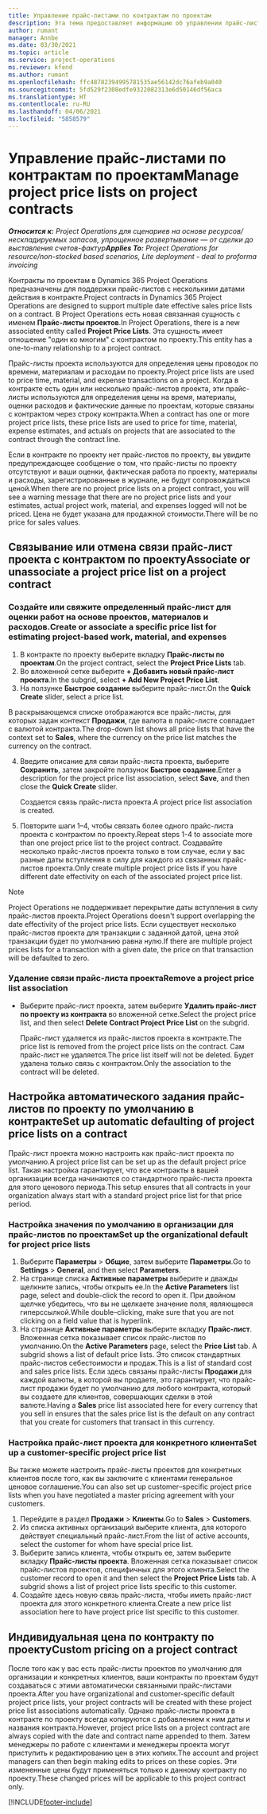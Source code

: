 ```yaml
---
title: Управление прайс-листами по контрактам по проектам
description: Эта тема предоставляет информацию об управлении прайс-листами проектов в контрактах по проектам.
author: rumant
manager: Annbe
ms.date: 03/30/2021
ms.topic: article
ms.service: project-operations
ms.reviewer: kfend
ms.author: rumant
ms.openlocfilehash: ffc48782394995781535ae56142dc76afeb9a040
ms.sourcegitcommit: 5fd529f2308edfe9322082313e6d50146df56aca
ms.translationtype: HT
ms.contentlocale: ru-RU
ms.lasthandoff: 04/06/2021
ms.locfileid: "5858579"
---
```

# <a name="manage-project-price-lists-on-project-contracts"></a><span data-ttu-id="b952b-103">Управление прайс-листами по контрактам по проектам</span><span class="sxs-lookup"><span data-stu-id="b952b-103">Manage project price lists on project contracts</span></span>

<span data-ttu-id="b952b-104">_**Относится к:** Project Operations для сценариев на основе ресурсов/нескладируемых запасов, упрощенное развертывание — от сделки до выставления счетов-фактур_</span><span class="sxs-lookup"><span data-stu-id="b952b-104">_**Applies To:** Project Operations for resource/non-stocked based scenarios, Lite deployment - deal to proforma invoicing_</span></span>

<span data-ttu-id="b952b-105">Контракты по проектам в Dynamics 365 Project Operations предназначены для поддержки прайс-листов с несколькими датами действия в контракте.</span><span class="sxs-lookup"><span data-stu-id="b952b-105">Project contracts in Dynamics 365 Project Operations are designed to support multiple date effective sales price lists on a contract.</span></span> <span data-ttu-id="b952b-106">В Project Operations есть новая связанная сущность с именем **Прайс-листы проектов**.</span><span class="sxs-lookup"><span data-stu-id="b952b-106">In Project Operations, there is a new associated entity called **Project Price Lists**.</span></span> <span data-ttu-id="b952b-107">Эта сущность имеет отношение "один ко многим" с контрактом по проекту.</span><span class="sxs-lookup"><span data-stu-id="b952b-107">This entity has a one-to-many relationship to a project contract.</span></span>

<span data-ttu-id="b952b-108">Прайс-листы проекта используются для определения цены проводок по времени, материалам и расходам по проекту.</span><span class="sxs-lookup"><span data-stu-id="b952b-108">Project price lists are used to price time, material, and expense transactions on a project.</span></span> <span data-ttu-id="b952b-109">Когда в контракте есть один или несколько прайс-листов проекта, эти прайс-листы используются для определения цены на время, материалы, оценки расходов и фактические данные по проектам, которые связаны с контрактом через строку контракта.</span><span class="sxs-lookup"><span data-stu-id="b952b-109">When a contract has one or more project price lists, these price lists are used to price for time, material, expense estimates, and actuals on projects that are associated to the contract through the contract line.</span></span>

<span data-ttu-id="b952b-110">Если в контракте по проекту нет прайс-листов по проекту, вы увидите предупреждающее сообщение о том, что прайс-листы по проекту отсутствуют и ваши оценки, фактическая работа по проекту, материалы и расходы, зарегистрированные в журнале, не будут сопровождаться ценой.</span><span class="sxs-lookup"><span data-stu-id="b952b-110">When there are no project price lists on a project contract, you will see a warning message that there are no project price lists and your estimates, actual project work, material, and expenses logged will not be priced.</span></span> <span data-ttu-id="b952b-111">Цена не будет указана для продажной стоимости.</span><span class="sxs-lookup"><span data-stu-id="b952b-111">There will be no price for sales values.</span></span>

## <a name="associate-or-unassociate-a-project-price-list-on-a-project-contract"></a><span data-ttu-id="b952b-112">Связывание или отмена связи прайс-лист проекта с контрактом по проекту</span><span class="sxs-lookup"><span data-stu-id="b952b-112">Associate or unassociate a project price list on a project contract</span></span>

### <a name="create-or-associate-a-specific-price-list-for-estimating-project-based-work-material-and-expenses"></a><span data-ttu-id="b952b-113">Создайте или свяжите определенный прайс-лист для оценки работ на основе проектов, материалов и расходов.</span><span class="sxs-lookup"><span data-stu-id="b952b-113">Create or associate a specific price list for estimating project-based work, material, and expenses</span></span>

1. <span data-ttu-id="b952b-114">В контракте по проекту выберите вкладку **Прайс-листы по проектам**.</span><span class="sxs-lookup"><span data-stu-id="b952b-114">On the project contract, select the **Project Price Lists** tab.</span></span>
2. <span data-ttu-id="b952b-115">Во вложенной сетке выберите **+ Добавить новый прайс-лист проекта**.</span><span class="sxs-lookup"><span data-stu-id="b952b-115">In the subgrid, select **+ Add New Project Price List**.</span></span>
3. <span data-ttu-id="b952b-116">На ползунке **Быстрое создание** выберите прайс-лист.</span><span class="sxs-lookup"><span data-stu-id="b952b-116">On the **Quick Create** slider, select a price list.</span></span> 

  <span data-ttu-id="b952b-117">В раскрывающемся списке отображаются все прайс-листы, для которых задан контекст **Продажи**, где валюта в прайс-листе совпадает с валютой контракта.</span><span class="sxs-lookup"><span data-stu-id="b952b-117">The drop-down list shows all price lists that have the context set to **Sales**, where the currency on the price list matches the currency on the contract.</span></span>
  
4. <span data-ttu-id="b952b-118">Введите описание для связи прайс-листа проекта, выберите **Сохранить**, затем закройте ползунок **Быстрое создание**.</span><span class="sxs-lookup"><span data-stu-id="b952b-118">Enter a description for the project price list association, select **Save**, and then close the **Quick Create** slider.</span></span>

   <span data-ttu-id="b952b-119">Создается связь прайс-листа проекта.</span><span class="sxs-lookup"><span data-stu-id="b952b-119">A project price list association is created.</span></span>
   
5. <span data-ttu-id="b952b-120">Повторите шаги 1–4, чтобы связать более одного прайс-листа проекта с контрактом по проекту.</span><span class="sxs-lookup"><span data-stu-id="b952b-120">Repeat steps 1-4 to associate more than one project price list to the project contract.</span></span> <span data-ttu-id="b952b-121">Создавайте несколько прайс-листов проекта только в том случае, если у вас разные даты вступления в силу для каждого из связанных прайс-листов проекта.</span><span class="sxs-lookup"><span data-stu-id="b952b-121">Only create multiple project price lists if you have different date effectivity on each of the associated project price list.</span></span>

> [!NOTE]
> <span data-ttu-id="b952b-122">Project Operations не поддерживает перекрытие даты вступления в силу прайс-листов проекта.</span><span class="sxs-lookup"><span data-stu-id="b952b-122">Project Operations doesn't support overlapping the date effectivity of the project price lists.</span></span> <span data-ttu-id="b952b-123">Если существует несколько прайс-листов проекта для транзакции с заданной датой, цена этой транзакции будет по умолчанию равна нулю.</span><span class="sxs-lookup"><span data-stu-id="b952b-123">If there are multiple project prices lists for a transaction with a given date, the price on that transaction will be defaulted to zero.</span></span>

### <a name="remove-a-project-price-list-association"></a><span data-ttu-id="b952b-124">Удаление связи прайс-листа проекта</span><span class="sxs-lookup"><span data-stu-id="b952b-124">Remove a project price list association</span></span>

- <span data-ttu-id="b952b-125">Выберите прайс-лист проекта, затем выберите **Удалить прайс-лист по проекту из контракта** во вложенной сетке.</span><span class="sxs-lookup"><span data-stu-id="b952b-125">Select the project price list, and then select **Delete Contract Project Price List** on the subgrid.</span></span> 

  <span data-ttu-id="b952b-126">Прайс-лист удаляется из прайс-листов проекта в контракте.</span><span class="sxs-lookup"><span data-stu-id="b952b-126">The price list is removed from the project price lists on the contract.</span></span> <span data-ttu-id="b952b-127">Сам прайс-лист не удаляется.</span><span class="sxs-lookup"><span data-stu-id="b952b-127">The price list itself will not be deleted.</span></span> <span data-ttu-id="b952b-128">Будет удалена только связь с контрактом.</span><span class="sxs-lookup"><span data-stu-id="b952b-128">Only the association to the contract will be deleted.</span></span>

## <a name="set-up-automatic-defaulting-of-project-price-lists-on-a-contract"></a><span data-ttu-id="b952b-129">Настройка автоматического задания прайс-листов по проекту по умолчанию в контракте</span><span class="sxs-lookup"><span data-stu-id="b952b-129">Set up automatic defaulting of project price lists on a contract</span></span>

<span data-ttu-id="b952b-130">Прайс-лист проекта можно настроить как прайс-лист проекта по умолчанию.</span><span class="sxs-lookup"><span data-stu-id="b952b-130">A project price list can be set up as the default project price list.</span></span> <span data-ttu-id="b952b-131">Такая настройка гарантирует, что все контракты в вашей организации всегда начинаются со стандартного прайс-листа проекта для этого ценового периода.</span><span class="sxs-lookup"><span data-stu-id="b952b-131">This setup ensures that all contracts in your organization always start with a standard project price list for that price period.</span></span>

### <a name="set-up-the-organizational-default-for-project-price-lists"></a><span data-ttu-id="b952b-132">Настройка значения по умолчанию в организации для прайс-листов по проектам</span><span class="sxs-lookup"><span data-stu-id="b952b-132">Set up the organizational default for project price lists</span></span>

1. <span data-ttu-id="b952b-133">Выберите **Параметры** > **Общие**, затем выберите **Параметры**.</span><span class="sxs-lookup"><span data-stu-id="b952b-133">Go to **Settings** > **General**, and then select **Parameters**.</span></span>
2. <span data-ttu-id="b952b-134">На странице списка **Активные параметры** выберите и дважды щелкните запись, чтобы открыть ее.</span><span class="sxs-lookup"><span data-stu-id="b952b-134">In the **Active Parameters** list page, select and double-click the record to open it.</span></span> <span data-ttu-id="b952b-135">При двойном щелчке убедитесь, что вы не щелкаете значение поля, являющееся гиперссылкой.</span><span class="sxs-lookup"><span data-stu-id="b952b-135">While double–clicking, make sure that you are not clicking on a field value that is hyperlink.</span></span> 
3. <span data-ttu-id="b952b-136">На странице **Активные параметры** выберите вкладку **Прайс-лист**. Вложенная сетка показывает список прайс-листов по умолчанию.</span><span class="sxs-lookup"><span data-stu-id="b952b-136">On the **Active Parameters** page, select the **Price List** tab. A subgrid shows a list of default price lists.</span></span> <span data-ttu-id="b952b-137">Это список стандартных прайс-листов себестоимости и продаж.</span><span class="sxs-lookup"><span data-stu-id="b952b-137">This is a list of standard cost and sales price lists.</span></span> <span data-ttu-id="b952b-138">Если здесь связаны прайс-листы **Продажи** для каждой валюты, в которой вы продаете, это гарантирует, что прайс-лист продажи будет по умолчанию для любого контракта, который вы создаете для клиентов, совершающих сделки в этой валюте.</span><span class="sxs-lookup"><span data-stu-id="b952b-138">Having a **Sales** price list associated here for every currency that you sell in ensures that the sales price list is the default on any contract that you create for customers that transact in this currency.</span></span>

### <a name="set-up-a-customer-specific-project-price-list"></a><span data-ttu-id="b952b-139">Настройка прайс-лист проекта для конкретного клиента</span><span class="sxs-lookup"><span data-stu-id="b952b-139">Set up a customer-specific project price list</span></span>

<span data-ttu-id="b952b-140">Вы также можете настроить прайс-листы проектов для конкретных клиентов после того, как вы заключите с клиентами генеральное ценовое соглашение.</span><span class="sxs-lookup"><span data-stu-id="b952b-140">You can also set up customer–specific project price lists when you have negotiated a master pricing agreement with your customers.</span></span>

1. <span data-ttu-id="b952b-141">Перейдите в раздел **Продажи** > **Клиенты**.</span><span class="sxs-lookup"><span data-stu-id="b952b-141">Go to **Sales** > **Customers**.</span></span>
2. <span data-ttu-id="b952b-142">Из списка активных организаций выберите клиента, для которого действует специальный прайс-лист.</span><span class="sxs-lookup"><span data-stu-id="b952b-142">From the list of active accounts, select the customer for whom have special price list.</span></span>
3. <span data-ttu-id="b952b-143">Выберите запись клиента, чтобы открыть ее, затем выберите вкладку **Прайс-листы проекта**. Вложенная сетка показывает список прайс-листов проектов, специфичных для этого клиента.</span><span class="sxs-lookup"><span data-stu-id="b952b-143">Select the customer record to open it and then select the **Project Price Lists** tab. A subgrid shows a list of project price lists specific to this customer.</span></span> 
4. <span data-ttu-id="b952b-144">Создайте здесь новую связь прайс-листа, чтобы иметь прайс-лист проекта для этого конкретного клиента.</span><span class="sxs-lookup"><span data-stu-id="b952b-144">Create a new price list association here to have project price list specific to this customer.</span></span>

## <a name="custom-pricing-on-a-project-contract"></a><span data-ttu-id="b952b-145">Индивидуальная цена по контракту по проекту</span><span class="sxs-lookup"><span data-stu-id="b952b-145">Custom pricing on a project contract</span></span>

<span data-ttu-id="b952b-146">После того как у вас есть прайс-листы проектов по умолчанию для организации и конкретных клиентов, ваши контракты по проектам будут создаваться с этими автоматически связанными прайс-листами проекта.</span><span class="sxs-lookup"><span data-stu-id="b952b-146">After you have organizational and customer-specific default project price lists, your project contracts will be created with these project price list associations automatically.</span></span> <span data-ttu-id="b952b-147">Однако прайс-листы проекта в контракте по проекту всегда копируются с добавлением к ним даты и названия контракта.</span><span class="sxs-lookup"><span data-stu-id="b952b-147">However, project price lists on a project contract are always copied with the date and contract name appended to them.</span></span> <span data-ttu-id="b952b-148">Затем менеджеры по работе с клиентами и менеджеры проекта могут приступить к редактированию цен в этих копиях.</span><span class="sxs-lookup"><span data-stu-id="b952b-148">The account and project managers can then begin making edits to prices on these copies.</span></span> <span data-ttu-id="b952b-149">Эти измененные цены будут применяться только к данному контракту по проекту.</span><span class="sxs-lookup"><span data-stu-id="b952b-149">These changed prices will be applicable to this project contract only.</span></span>


[!INCLUDE[footer-include](../includes/footer-banner.md)]
